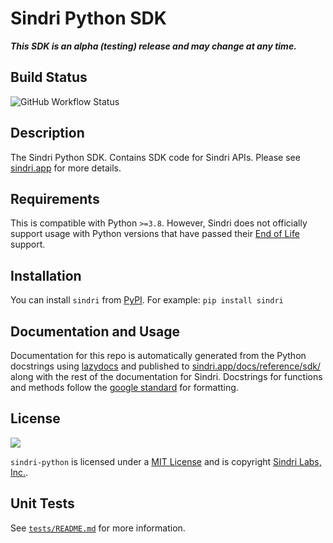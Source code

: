 # Sindri Python SDK

***This SDK is an alpha (testing) release and may change at any time.***

## Build Status

![GitHub Workflow Status](https://img.shields.io/github/actions/workflow/status/sindri-labs/sindri-python/build-publish-pypi.yml?style=for-the-badge)

## Description
The Sindri Python SDK.
Contains SDK code for Sindri APIs. Please see [sindri.app](https://sindri.app) for more details.

## Requirements
This is compatible with Python `>=3.8`.
However, Sindri does not officially support usage with Python versions that have passed their [End of Life](https://devguide.python.org/versions/) support.

## Installation
You can install `sindri` from [PyPI](https://pypi.org/project/sindri/).
For example: `pip install sindri`

## Documentation and Usage
Documentation for this repo is automatically generated from the Python docstrings using [lazydocs](https://pypi.org/project/lazydocs/) and published to [sindri.app/docs/reference/sdk/](https://sindri.app/docs/reference/sdk/python) along with the rest of the documentation for Sindri.
Docstrings for functions and methods follow the [google standard](https://google.github.io/styleguide/pyguide.html#383-functions-and-methods) for formatting.

## License
[![](https://img.shields.io/github/license/sindri-labs/sindri-python?style=for-the-badge)](https://img.shields.io/github/license/sindri-labs/sindri-python?style=for-the-badge)

`sindri-python` is licensed under a [MIT License](LICENSE) and is copyright [Sindri Labs, Inc.](https://sindri.app).

## Unit Tests
See [`tests/README.md`](tests/README.md) for more information.